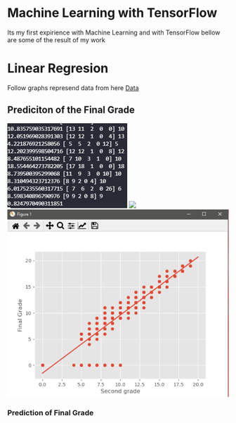 # Machine Learning with TensorFlow
Its my first expirience with Machine Learning and with TensorFlow bellow are some of the result of my work

<h1>Linear Regresion</h1>
Follow graphs represend data from here <a href="https://techwithtim.net/wp-content/uploads/2019/01/student-mat.csv">Data</a>

<h2>Prediciton of the Final Grade</h2>
<img src="/Assets/Dane.png"></img>
<img src="/Assets/First Grade.png"></img>
<img src="/Assets/Second Grade.png"></img>



<h3>Prediction of Final Grade </h3>